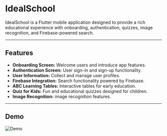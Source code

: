 # IdealSchool

IdealSchool is a Flutter mobile application designed to provide a rich educational experience with onboarding, authentication, quizzes, image recognition, and Firebase-powered search.

---

## Features

- **Onboarding Screen:** Welcome users and introduce app features.
- **Authentication Screen:** User sign-in and sign-up functionality.
- **User Information:** Collect and manage user profiles.
- **Firebase Integration:** Search functionality powered by Firebase.
- **ABC Learning Tables:** Interactive tables for early education.
- **Quiz for Kids:** Fun and educational quizzes designed for children.
- **Image Recognition:** image recognition features.


---

## Demo

![Demo](assets/images/demo.gif)

   

